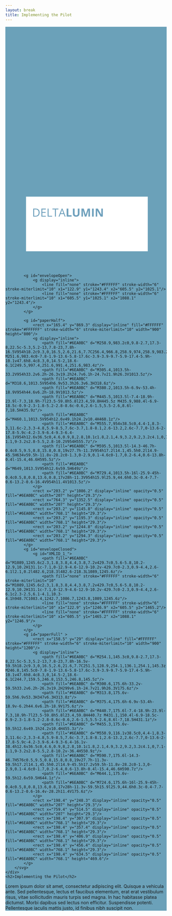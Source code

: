 ```yaml
---
layout: break
title: Implementing the Pilot
---
```

<div id="pilot" class="section-break" style="background-color:#6ba1b9">
	<div class="envelope">
		<svg x="0px" y="0px" viewBox="0 0 1200 1800" >
			<g id="paperInside">
				<rect x="156.8" y="1265.4" display="inline" fill="#FFFFFF" stroke="#FFFFFF" stroke-width="6" stroke-miterlimit="10" width="900" height="400"/>
				<g display="inline">
					<path fill="#6EA0BC" d="M254.7,1380.5c0,9.8-2.7,17.3-8,22.5c-5.3,5.2-13,7.8-23,7.8h-16.5v-59.5h18.2c9.3,0,16.5,2.6,21.6,7.7C252.2,1364.1,254.7,1371.3,254.7,1380.5z M247.4,1380.7c0-7.8-1.9-13.6-5.8-17.6c-3.9-3.9-9.7-5.9-17.4-5.9h-10.1v47.6h8.4c8.3,0,14.5-2,18.6-6.1S247.4,1388.7,247.4,1380.7z"/>
					<path fill="#6EA0BC" d="M301.2,1410.8H268v-59.5h33.2v6.2h-26.3v19.2h24.7v6.1h-24.7v21.9h26.3V1410.8z"/>
					<path fill="#6EA0BC" d="M314.4,1410.8v-59.5h6.9v53.3h26.3v6.3H314.4z"/>
					<path fill="#6EA0BC" d="M376,1410.8h-6.9v-53.4h-18.9v-6.2h44.6v6.2H376V1410.8z"/>
					<path fill="#6EA0BC" d="M441.3,1410.8l-7.4-18.9H410l-7.3,18.9h-7l23.5-59.8h5.8l23.4,59.8H441.3z M431.7,1385.6l-6.9-18.5c-0.9-2.3-1.8-5.2-2.8-8.6c-0.6,2.6-1.5,5.5-2.6,8.6l-7,18.5H431.7z"/>
					<path fill="#6EA0BC" d="M455.9,1410.8v-59.5h12.6v49.1h24.2v10.4H455.9z"/>
					<path fill="#6EA0BC" d="M551.5,1351.3v38.5c0,4.4-1,8.3-3,11.6c-2,3.3-4.8,5.9-8.5,7.6c-3.7,1.8-8.1,2.6-13.2,2.6c-7.7,0-13.6-2-17.8-5.9c-4.2-3.9-6.4-9.3-6.4-16.1v-38.4h12.6v36.5c0,4.6,0.9,8,2.8,10.1c1.8,2.1,4.9,3.2,9.2,3.2c4.1,0,7.1-1.1,9-3.2c1.9-2.2,2.8-5.5,2.8-10.2v-36.4H551.5z"/>
					<path fill="#6EA0BC" d="M591.3,1410.8l-14.3-46.7h-0.4c0.5,9.5,0.8,15.8,0.8,19v27.7h-11.3v-59.5h17.2l14.1,45.5h0.2l14.9-45.5h17.2v59.5H618v-28.2c0-1.3,0-2.9,0.1-4.6c0-1.7,0.2-6.4,0.6-13.8h-0.4l-15.4,46.6H591.3z"/>
					<path fill="#6EA0BC" d="M644.8,1410.8v-59.5h12.6v59.5H644.8z"/>
					<path fill="#6EA0BC" d="M725.2,1410.8h-16l-25.9-45h-0.4c0.5,8,0.8,13.6,0.8,17v28h-11.3v-59.5h15.9l25.9,44.6h0.3c-0.4-7.7-0.6-13.2-0.6-16.4v-28.2h11.4V1410.8z"/>
				</g>
			</g>

			<g id="envelopeOpen">
				<g display="inline">
					<line fill="none" stroke="#FFFFFF" stroke-width="6" stroke-miterlimit="10" x1="122.9" y1="1243.4" x2="605.5" y2="1025.1"/>
					<line fill="none" stroke="#FFFFFF" stroke-width="6" stroke-miterlimit="10" x1="605.5" y1="1025.1" x2="1088.1" y2="1243.4"/>
				</g>
			</g>

			<g id="paperHalf">
				<rect x="165.4" y="869.3" display="inline" fill="#FFFFFF" stroke="#FFFFFF" stroke-width="6" stroke-miterlimit="10" width="900" height="800"/>
				<g display="inline">
					<path fill="#6EA0BC" d="M258.9,983.2c0,9.8-2.7,17.3-8,22.5c-5.3,5.2-13,7.8-23,7.8h-16.5V954h18.2c9.3,0,16.5,2.6,21.6,7.7C256.4,966.8,258.9,974,258.9,983.2z M251.6,983.4c0-7.8-1.9-13.6-5.8-17.6c-3.9-3.9-9.7-5.9-17.4-5.9h-10.1v47.6h8.4c8.3,0,14.5-2,18.6-6.1C249.5,997.4,251.6,991.4,251.6,983.4z"/>
					<path fill="#6EA0BC" d="M305.4,1013.5h-33.2V954h33.2v6.2h-26.3v19.2h24.7v6.1h-24.7v21.9h26.3V1013.5z"/>
					<path fill="#6EA0BC" d="M318.6,1013.5V954h6.9v53.3h26.3v6.3H318.6z"/>
					<path fill="#6EA0BC" d="M380.2,1013.5h-6.9v-53.4h-18.9V954h44.6v6.2h-18.9V1013.5z"/>
					<path fill="#6EA0BC" d="M445.5,1013.5l-7.4-18.9h-23.9l-7.3,18.9h-7l23.5-59.8h5.8l23.4,59.8H445.5z M435.9,988.4l-6.9-18.5c-0.9-2.3-1.8-5.2-2.8-8.6c-0.6,2.6-1.5,5.5-2.6,8.6l-7,18.5H435.9z"/>
					<path fill="#6EA0BC" d="M460.1,1013.5V954h12.6v49.1h24.2v10.4H460.1z"/>
					<path fill="#6EA0BC" d="M555.7,954v38.5c0,4.4-1,8.3-3,11.6c-2,3.3-4.8,5.9-8.5,7.6c-3.7,1.8-8.1,2.6-13.2,2.6c-7.7,0-13.6-2-17.8-5.9c-4.2-3.9-6.4-9.3-6.4-16.1V954h12.6v36.5c0,4.6,0.9,8,2.8,10.1c1.8,2.1,4.9,3.2,9.2,3.2c4.1,0,7.1-1.1,9-3.2s2.8-5.5,2.8-10.2V954H555.7z"/>
					<path fill="#6EA0BC" d="M595.5,1013.5l-14.3-46.7h-0.4c0.5,9.5,0.8,15.8,0.8,19v27.7h-11.3V954h17.2l14.1,45.5h0.2l14.9-45.5H634v59.5h-11.8v-28.2c0-1.3,0-2.9,0.1-4.6c0-1.7,0.2-6.4,0.6-13.8h-0.4l-15.4,46.6H595.5z"/>
					<path fill="#6EA0BC" d="M649,1013.5V954h12.6v59.5H649z"/>
					<path fill="#6EA0BC" d="M729.4,1013.5h-16l-25.9-45h-0.4c0.5,8,0.8,13.6,0.8,17v28h-11.3V954h15.9l25.9,44.6h0.3c-0.4-7.7-0.6-13.2-0.6-16.4V954h11.4V1013.5z"/>
				</g>
				<rect x="203.2" y="1086.2" display="inline" opacity="0.5" fill="#6EA0BC" width="207" height="29.3"/>
				<rect x="764.3" y="1352.5" display="inline" opacity="0.5" fill="#6EA0BC" width="207" height="29.3"/>
				<rect x="203.2" y="1145.8" display="inline" opacity="0.5" fill="#6EA0BC" width="768.1" height="29.3"/>
				<rect x="203.2" y="1195.3" display="inline" opacity="0.5" fill="#6EA0BC" width="768.1" height="29.3"/>
				<rect x="203.2" y="1244.8" display="inline" opacity="0.5" fill="#6EA0BC" width="768.1" height="29.3"/>
				<rect x="203.2" y="1294.3" display="inline" opacity="0.5" fill="#6EA0BC" width="768.1" height="29.3"/>
			</g>
			<g id="envelopeClosed">
				<g id="XMLID_1_">
					<path fill="#6EA0BC" d="M1089,1245.6c2.3,1.8,3.8,4.4,3.8,7.2v429.7c0,5.6-5.8,10.2-12.9,10.2H131.1c-7.1,0-12.9-4.6-12.9-10.2v-429.7c0-2.3,0.9-4.4,2.6-6.1l2.1,0.2l482.6,218.3l482.6-218.3L1089,1245.6z"/>
					<path fill="none" stroke="#FFFFFF" stroke-width="6" stroke-miterlimit="10" d="M1089,1245.6c2.3,1.8,3.8,4.4,3.8,7.2v429.7c0,5.6-5.8,10.2-12.9,10.2H131.1c-7.1,0-12.9-4.6-12.9-10.2v-429.7c0-2.3,0.9-4.4,2.6-6.1c2.3-2.5,6.1-4.1,10.3-4.1h948.7C1083.4,1242.7,1086.7,1243.8,1089,1245.6z"/>
					<line fill="none" stroke="#FFFFFF" stroke-width="6" stroke-miterlimit="10" x1="122.9" y1="1246.9" x2="605.5" y2="1465.2"/>
					<line fill="none" stroke="#FFFFFF" stroke-width="6" stroke-miterlimit="10" x1="605.5" y1="1465.2" x2="1088.1" y2="1246.9"/>
				</g>
			</g>
			<g id="paperFull" >
				<rect x="158.5" y="29" display="inline" fill="#FFFFFF" stroke="#FFFFFF" stroke-width="6" stroke-miterlimit="10" width="900" height="1200"/>
				<g display="inline">
					<path fill="#6EA0BC" d="M254.1,145.3c0,9.8-2.7,17.3-8,22.5c-5.3,5.2-13,7.8-23,7.8h-16.5v-59.5h18.2c9.3,0,16.5,2.6,21.6,7.7C251.5,128.9,254.1,136.1,254.1,145.3z M246.8,145.5c0-7.8-1.9-13.6-5.8-17.6c-3.9-3.9-9.7-5.9-17.4-5.9h-10.1v47.6h8.4c8.3,0,14.5-2,18.6-6.1C244.7,159.5,246.8,153.5,246.8,145.5z"/>
					<path fill="#6EA0BC" d="M300.6,175.6h-33.2v-59.5h33.2v6.2h-26.3v19.2H299v6.1h-24.7v21.9h26.3V175.6z"/>
					<path fill="#6EA0BC" d="M313.8,175.6v-59.5h6.9v53.3H347v6.3H313.8z"/>
					<path fill="#6EA0BC" d="M375.4,175.6h-6.9v-53.4h-18.9v-6.2h44.6v6.2h-18.9V175.6z"/>
					<path fill="#6EA0BC" d="M440.7,175.6l-7.4-18.9h-23.9l-7.3,18.9h-7l23.5-59.8h5.8l23.4,59.8H440.7z M431.1,150.4l-6.9-18.5c-0.9-2.3-1.8-5.2-2.8-8.6c-0.6,2.6-1.5,5.5-2.6,8.6l-7,18.5H431.1z"/>
					<path fill="#6EA0BC" d="M455.3,175.6v-59.5h12.6v49.1h24.2v10.4H455.3z"/>
					<path fill="#6EA0BC" d="M550.9,116.1v38.5c0,4.4-1,8.3-3,11.6c-2,3.3-4.8,5.9-8.5,7.6c-3.7,1.8-8.1,2.6-13.2,2.6c-7.7,0-13.6-2-17.8-5.9c-4.2-3.9-6.4-9.3-6.4-16.1v-38.4h12.6v36.5c0,4.6,0.9,8,2.8,10.1c1.8,2.1,4.9,3.2,9.2,3.2c4.1,0,7.1-1.1,9-3.2s2.8-5.5,2.8-10.2v-36.4H550.9z"/>
					<path fill="#6EA0BC" d="M590.7,175.6l-14.3-46.7H576c0.5,9.5,0.8,15.8,0.8,19v27.7h-11.3v-59.5h17.2l14.1,45.5h0.2l14.9-45.5h17.2v59.5h-11.8v-28.2c0-1.3,0-2.9,0.1-4.6c0-1.7,0.2-6.4,0.6-13.8h-0.4l-15.4,46.6H590.7z"/>
					<path fill="#6EA0BC" d="M644.1,175.6v-59.5h12.6v59.5H644.1z"/>
					<path fill="#6EA0BC" d="M724.6,175.6h-16l-25.9-45h-0.4c0.5,8,0.8,13.6,0.8,17v28h-11.3v-59.5h15.9l25.9,44.6h0.3c-0.4-7.7-0.6-13.2-0.6-16.4v-28.2h11.4V175.6z"/>
				</g>
				<rect x="198.4" y="248.3" display="inline" opacity="0.5" fill="#6EA0BC" width="207" height="29.3"/>
				<rect x="759.4" y="514.5" display="inline" opacity="0.5" fill="#6EA0BC" width="207" height="29.3"/>
				<rect x="198.4" y="307.9" display="inline" opacity="0.5" fill="#6EA0BC" width="768.1" height="29.3"/>
				<rect x="198.4" y="357.4" display="inline" opacity="0.5" fill="#6EA0BC" width="768.1" height="29.3"/>
				<rect x="198.4" y="406.9" display="inline" opacity="0.5" fill="#6EA0BC" width="768.1" height="29.3"/>
				<rect x="198.4" y="456.4" display="inline" opacity="0.5" fill="#6EA0BC" width="768.1" height="29.3"/>
				<rect x="198.4" y="634.5" display="inline" opacity="0.5" fill="#6EA0BC" width="768.1" height="469.6"/>
			</g>
		</svg>
	</div>
	<h2>Implementing the Pilot</h2>
</div>

<div class="sectionIntro">
	<p>Lorem ipsum dolor sit amet, consectetur adipiscing elit. Quisque a vehicula ante. Sed pellentesque, lectus et faucibus elementum, erat erat vestibulum risus, vitae sollicitudin mauris turpis sed magna. In hac habitasse platea dictumst. Morbi dapibus sed lectus non efficitur. Suspendisse potenti. Pellentesque iaculis mattis justo, id finibus nibh suscipit non. </p>
</div>